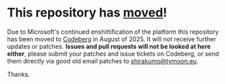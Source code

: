 # This repository has [moved](https://shirakumo.org/projects/cl-opus)!
Due to Microsoft's continued enshittification of the platform this repository has been moved to [Codeberg](https://shirakumo.org/projects/cl-opus) in August of 2025. It will not receive further updates or patches. **Issues and pull requests will not be looked at here either**, please submit your patches and issue tickets on Codeberg, or send them directly via good old email patches to [shirakumo@tymoon.eu](mailto:shirakumo@tymoon.eu).

Thanks.